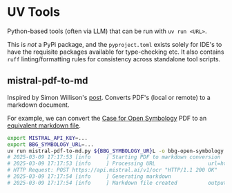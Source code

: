 # UV Tools

Python-based tools (often via LLM) that can be run with `uv run <URL>`. 

This is *not* a PyPi package, and the `pyproject.toml` exists solely for IDE's to have the
requisite packages available for type-checking etc. It also contains `ruff` linting/formatting
rules for consistency across standalone tool scripts.


## mistral-pdf-to-md

Inspired by Simon Willison's [post](https://simonwillison.net/2025/Mar/7/mistral-ocr/).  Converts
PDF's (local or remote) to a markdown document.

For example, we can convert the [Case for Open Symbology](https://assets.bbhub.io/professional/sites/10/imported/solutions/sites/8/2015/10/630748781_GD_Open_Symbology_WP_151020.pdf) PDF to an [equivalent markdown file](https://gist.github.com/wcwagner/a2506f3559de37952ad657d495565f25).
```bash
export MISTRAL_API_KEY=...
export BBG_SYMBOLOGY_URL=...
uv run mistral-pdf-to-md.py ${BBG_SYMBOLOGY_UR}L -o bbg-open-symbology.md
# 2025-03-09 17:17:53 [info     ] Starting PDF to markdown conversion
# 2025-03-09 17:17:53 [info     ] Processing URL                 url=https://assets.bbhub.io/professional/sites/10/imported/solutions/sites/8/2015/10/630748781_GD_Open_Symbology_WP_151020.pdf
# HTTP Request: POST https://api.mistral.ai/v1/ocr "HTTP/1.1 200 OK"
# 2025-03-09 17:17:54 [info     ] Generating markdown           
# 2025-03-09 17:17:54 [info     ] Markdown file created          output_path=bbg-open-symbology.md
```
